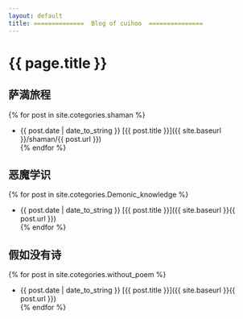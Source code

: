 ```yaml
---
layout: default
title: ==============  Blog of cuihoo  ===============
---
```

# {{ page.title }}
## 萨満旅程

{% for post in site.cotegories.shaman %}
- {{ post.date | date_to_string }} [{{ post.title }}]({{ site.baseurl }}/shaman/{{ post.url }})  
{% endfor %}

## 恶魔学识

{% for post in site.cotegories.Demonic_knowledge %}
- {{ post.date | date_to_string }} [{{ post.title }}]({{ site.baseurl }}{{ post.url }})  
{% endfor %}

## 假如没有诗

{% for post in site.cotegories.without_poem %}
- {{ post.date | date_to_string }} [{{ post.title }}]({{ site.baseurl }}{{ post.url }})  
{% endfor %}
